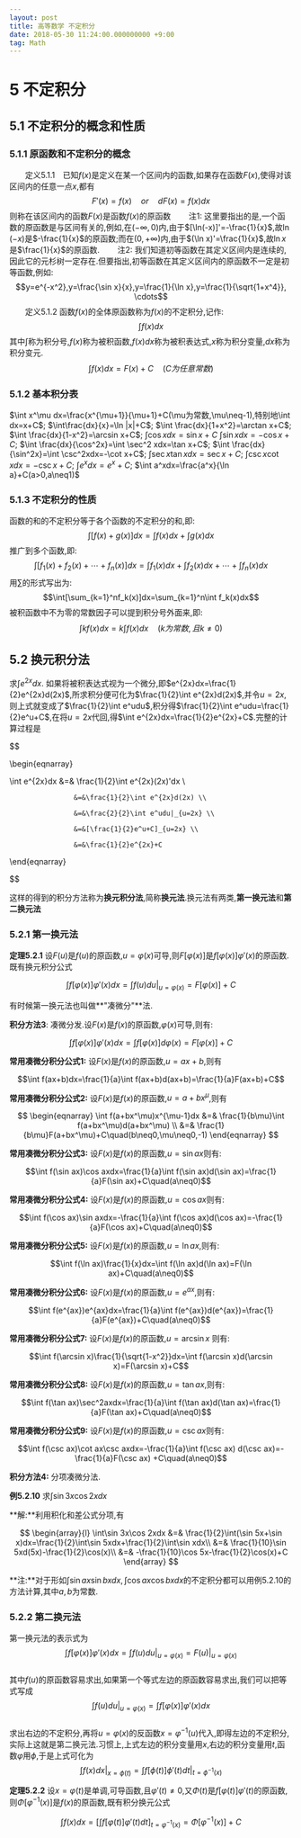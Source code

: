 ```yaml
---
layout: post
title: 高等数学 不定积分
date: 2018-05-30 11:24:00.000000000 +9:00
tag: Math
---
```

# 5 不定积分 
## 5.1 不定积分的概念和性质 
### 5.1.1 原函数和不定积分的概念

  定义5.1.1 已知$f(x)$是定义在某一个区间内的函数,如果存在函数$F(x)$,使得对该区间内的任意一点$x$,都有 
$$F'(x)=f(x)\quad or\quad dF(x)=f(x)dx$$ 
则称在该区间内的函数$F(x)$是函数$f(x)$的原函数 
  注1: 这里要指出的是,一个函数的原函数是与区间有关的,例如,在$(-\infty,0)$内,由于$[\ln(-x)]'=-\frac{1}{x}$,故$\ln(-x)$是$-\frac{1}{x}$的原函数;而在$(0,+\infty)$内,由于$(\ln x)'=\frac{1}{x}$,故$\ln x$是$\frac{1}{x}$的原函数. 
  注2: 我们知道初等函数在其定义区间内是连续的,因此它的元杉树一定存在.但要指出,初等函数在其定义区间内的原函数不一定是初等函数,例如: 
$$y=e^{-x^2},y=\frac{\sin x}{x},y=\frac{1}{\ln x},y=\frac{1}{\sqrt{1+x^4}}, \cdots$$ 
  定义5.1.2 函数$f(x)$的全体原函数称为$f(x)$的不定积分,记作: 
$$\int f(x)dx$$ 
其中$\int$称为积分号,$f(x)$称为被积函数,$f(x)dx$称为被积表达式,$x$称为积分变量,$dx$称为积分变元. 
$$\int f(x)dx=F(x)+C\quad(C为任意常数)\tag{5.1.1}$$ 
### 5.1.2 基本积分表

$\int x^\mu dx=\frac{x^{\mu+1}}{\mu+1}+C(\mu为常数,\mu\neq-1),特别地\int dx=x+C$; 
$\int\frac{dx}{x}=\ln |x|+C$; 
$\int \frac{dx}{1+x^2}=\arctan x+C$; 
$\int \frac{dx}{1-x^2}=\arcsin x+C$; 
$\int \cos xdx=\sin x+C$ 
$\int \sin xdx=-\cos x+C$; 
$\int \frac{dx}{\cos^2x}=\int \sec^2 xdx=\tan x+C$; 
$\int \frac{dx}{\sin^2x}=\int \csc^2xdx=-\cot x+C$; 
$\int \sec x\tan xdx=\sec x+C$; 
$\int \csc x \cot x dx=-\csc x+C$; 
$\int e^xdx=e^x+C$; 
$\int a^xdx=\frac{a^x}{\ln a}+C(a>0,a\neq1)$ 
### 5.1.3 不定积分的性质

函数的和的不定积分等于各个函数的不定积分的和,即: 
$$\int [f(x) + g(x)]dx=\int f(x)dx+\int g(x)dx$$ 
推广到多个函数,即: 
$$\int[f_1(x)+f_2(x)+\cdots+f_n(x)]dx=\int f_1(x)dx + \int f_2(x)dx+\cdots+\int f_n(x)dx$$ 
用$\sum$的形式写出为: 
$$\int[\sum_{k=1}^nf_k(x)]dx=\sum_{k=1}^n\int f_k(x)dx$$ 
被积函数中不为零的常数因子可以提到积分号外面来,即: 
$$\int kf(x)dx=k\int f(x)dx\quad(k为常数,且k\neq0)\tag{5.1.3}$$



## 5.2 换元积分法

求$\int e^{2x}dx$. 如果将被积表达式视为一个微分,即$e^{2x}dx=\frac{1}{2}e^{2x}d(2x)$,所求积分便可化为$\frac{1}{2}\int e^{2x}d(2x)$,并令$u=2x$,则上式就变成了$\frac{1}{2}\int e^udu$,积分得$\frac{1}{2}\int e^udu=\frac{1}{2}e^u+C$,在将$u=2x$代回,得$\int e^{2x}dx=\frac{1}{2}e^{2x}+C$.完整的计算过程是  

$$

\begin{eqnarray}

\int e^{2x}dx &=& \frac{1}{2}\int e^{2x}(2x)'dx \\

                    &=&\frac{1}{2}\int e^{2x}d(2x) \\

                    &=&\frac{2}{2}\int e^udu|_{u=2x} \\

                    &=&[\frac{1}{2}e^u+C]_{u=2x} \\

                    &=&\frac{1}{2}e^{2x}+C

\end{eqnarray}

$$  

这样的得到的积分方法称为**换元积分法**,简称**换元法**.换元法有两类,**第一换元法**和**第二换元法**  

### 5.2.1 第一换元法

**定理5.2.1** 设$F(u)$是$f(u)$的原函数,$u=\varphi(x)$可导,则$F[\varphi(x)]$是$f[\varphi(x)]\varphi '(x)$的原函数.既有换元积分公式  

$$\int f[\varphi(x)]\varphi '(x)dx=\int f(u)du |_{u=\varphi(x)}=F[\varphi(x)]+C \tag{5.2.1}$$

有时候第一换元法也叫做**"凑微分"**法.  

**积分方法3**: 凑微分发.设$F(x)$是$f(x)$的原函数,$\varphi(x)$可导,则有:  

$$\int f[\varphi(x)]\varphi '(x)dx=\int f[\varphi(x)]d\varphi(x)=F[\varphi(x)]+C$$  

**常用凑微分积分公式1:** 设$F(x)$是$f(x)$的原函数,$u=ax+b$,则有  

$$\int f(ax+b)dx=\frac{1}{a}\int f(ax+b)d(ax+b)=\frac{1}{a}F(ax+b)+C$$  

**常用凑微分积分公式2:** 设$F(x)$是$f(x)$的原函数,$u=a+bx^\mu$,则有  

$$
\begin{eqnarray}
\int f(a+bx^\mu)x^{\mu-1}dx &=& \frac{1}{b\mu}\int f(a+bx^\mu)d(a+bx^\mu) \\
                                             &=& \frac{1}{b\mu}F(a+bx^\mu)+C\quad(b\neq0,\mu\neq0,-1)
\end{eqnarray}
$$  

**常用凑微分积分公式3:** 设$F(x)$是$f(x)$的原函数,$u=\sin ax$则有:  

$$\int f(\sin ax)\cos axdx=\frac{1}{a}\int f(\sin ax)d(\sin ax)=\frac{1}{a}F(\sin ax)+C\quad(a\neq0)$$  

**常用凑微分积分公式4:** 设$F(x)$是$f(x)$的原函数,$u=\cos ax$则有:  

$$\int f(\cos ax)\sin axdx=-\frac{1}{a}\int f(\cos ax)d(\cos ax)=-\frac{1}{a}F(\cos ax)+C\quad(a\neq0)$$  

**常用凑微分积分公式5:** 设$F(x)$是$f(x)$的原函数,$u=\ln ax$,则有:  

$$\int f(\ln ax)\frac{1}{x}dx=\int f(\ln ax)d(\ln ax)=F(\ln ax)+C\quad(a\neq0)$$  

**常用凑微分积分公式6:** 设$F(x)$是$f(x)$的原函数,$u=e^{ax}$,则有:  

$$\int f(e^{ax})e^{ax}dx=\frac{1}{a}\int f(e^{ax})d(e^{ax})=\frac{1}{a}F(e^{ax})+C\quad(a\neq0)$$  

**常用凑微分积分公式7:** 设$F(x)$是$f(x)$的原函数,$u=\arcsin x$ 则有:  

$$\int f(\arcsin x)\frac{1}{\sqrt{1-x^2}}dx=\int f(\arcsin x)d(\arcsin x)=F(\arcsin x)+C$$  

**常用凑微分积分公式8:** 设$F(x)$是$f(x)$的原函数,$u=\tan ax$,则有:  

$$\int f(\tan ax)\sec^2axdx=\frac{1}{a}\int f(\tan ax)d(\tan ax)=\frac{1}{a}F(\tan ax)+C\quad(a\neq0)$$  

**常用凑微分积分公式9:** 设$F(x)$是$f(x)$的原函数,$u=\csc ax$则有:  

$$\int f(\csc ax)\cot ax\csc axdx=-\frac{1}{a}\int f(\csc ax) d(\csc ax)=-\frac{1}{a}F(\csc ax) +C\quad(a\neq0)$$  

  

**积分方法4:** 分项凑微分法.  

**例5.2.10** 求$\int\sin 3x\cos 2xdx$  

**解:**利用积化和差公式分项,有  

$$
\begin{array}{l}
\int\sin 3x\cos 2xdx &=& \frac{1}{2}\int(\sin 5x+\sin x)dx=\frac{1}{2}\int\sin 5xdx+\frac{1}{2}\int\sin xdx\\
                                &=& \frac{1}{10}\sin 5xd(5x)-\frac{1}{2}\cos(x)\\
                                &=& -\frac{1}{10}\cos 5x-\frac{1}{2}\cos(x)+C
\end{array}
$$  

**注:**对于形如$\int\sin ax\sin bxdx,\int\cos ax\cos bxdx$的不定积分都可以用例5.2.10的方法计算,其中$a,b$为常数.  



### 5.2.2 第二换元法

第一换元法的表示式为  
$$\int f[\varphi(x)]\varphi'(x)dx=\int f(u)du|_{u=\varphi(x)}=F(u)|_{u=\varphi(x)}$$  
其中$f(u)$的原函数容易求出,如果第一个等式左边的原函数容易求出,我们可以把等式写成  
$$\int f(u)du|_{u=\varphi(x)}=\int f[\varphi(x)]\varphi'(x)dx$$  
求出右边的不定积分,再将$u=\varphi(x)$的反函数$x=\varphi^{-1}(u)$代入,即得左边的不定积分,实际上这就是第二换元法.习惯上,上式左边的积分变量用$x$,右边的积分变量用$t$,函数$\varphi$用$\phi$,于是上式可化为  
$$\int f(x)dx |_{x=\phi(t)}=\int f[\phi(t)]\phi'(t)dt|_{t=\phi^{-1}(x)}$$  

**定理5.2.2** 设$x=\varphi(t)$是单调,可导函数,且$\varphi '(t)\neq0$,又$\Phi(t)$是$f[\varphi(t)]\varphi '(t)$的原函数,则$\Phi[\varphi^{-1}(x)]$是$f(x)$的原函数,既有积分换元公式  

$$\int f(x)dx=[\int f[\varphi(t)]\varphi'(t)dt]_{t=\varphi^{-1}(x)}=\Phi[\varphi^{-1}(x)]+C\tag{5.2.2}$$
